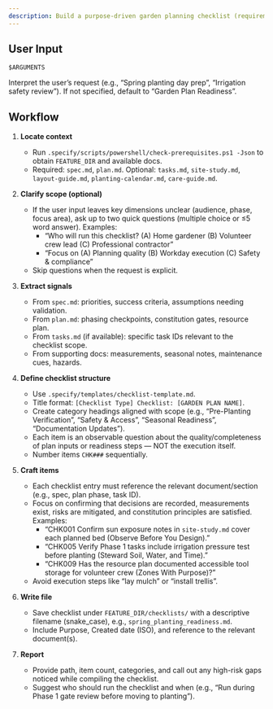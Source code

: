 ```yaml
---
description: Build a purpose-driven garden planning checklist (requirements quality or execution prep) based on user intent.
---
```


## User Input

```text
$ARGUMENTS
```

Interpret the user’s request (e.g., “Spring planting day prep”, “Irrigation safety review”). If not specified, default to “Garden Plan Readiness”.

## Workflow

1. **Locate context**
   - Run `.specify/scripts/powershell/check-prerequisites.ps1 -Json` to obtain `FEATURE_DIR` and available docs.
   - Required: `spec.md`, `plan.md`. Optional: `tasks.md`, `site-study.md`, `layout-guide.md`, `planting-calendar.md`, `care-guide.md`.

2. **Clarify scope (optional)**
   - If the user input leaves key dimensions unclear (audience, phase, focus area), ask up to two quick questions (multiple choice or ≤5 word answer). Examples:
     * “Who will run this checklist? (A) Home gardener (B) Volunteer crew lead (C) Professional contractor”
     * “Focus on (A) Planning quality (B) Workday execution (C) Safety & compliance”
   - Skip questions when the request is explicit.

3. **Extract signals**
   - From `spec.md`: priorities, success criteria, assumptions needing validation.
   - From `plan.md`: phasing checkpoints, constitution gates, resource plan.
   - From `tasks.md` (if available): specific task IDs relevant to the checklist scope.
   - From supporting docs: measurements, seasonal notes, maintenance cues, hazards.

4. **Define checklist structure**
   - Use `.specify/templates/checklist-template.md`.
   - Title format: `[Checklist Type] Checklist: [GARDEN PLAN NAME]`.
   - Create category headings aligned with scope (e.g., “Pre-Planting Verification”, “Safety & Access”, “Seasonal Readiness”, “Documentation Updates”).
   - Each item is an observable question about the quality/completeness of plan inputs or readiness steps — NOT the execution itself.
   - Number items `CHK###` sequentially.

5. **Craft items**
   - Each checklist entry must reference the relevant document/section (e.g., spec, plan phase, task ID).
   - Focus on confirming that decisions are recorded, measurements exist, risks are mitigated, and constitution principles are satisfied. Examples:
     * “CHK001 Confirm sun exposure notes in `site-study.md` cover each planned bed (Observe Before You Design).”
     * “CHK005 Verify Phase 1 tasks include irrigation pressure test before planting (Steward Soil, Water, and Time).”
     * “CHK009 Has the resource plan documented accessible tool storage for volunteer crew (Zones With Purpose)?”
   - Avoid execution steps like “lay mulch” or “install trellis”.

6. **Write file**
   - Save checklist under `FEATURE_DIR/checklists/` with a descriptive filename (snake_case), e.g., `spring_planting_readiness.md`.
   - Include Purpose, Created date (ISO), and reference to the relevant document(s).

7. **Report**
   - Provide path, item count, categories, and call out any high-risk gaps noticed while compiling the checklist.
   - Suggest who should run the checklist and when (e.g., “Run during Phase 1 gate review before moving to planting”).
